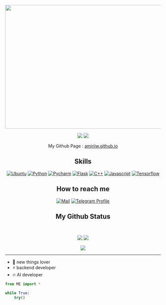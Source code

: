 <p align="center">
 <img src="https://github.com/amiriiw/amiriiw/blob/main/imgs/backend.png" width="900" height="400"/> 
</p align="center">

<p align="center">
 <img src="https://badges.pufler.dev/repos/amiriiw"/>
 <img src="https://badges.pufler.dev/commits/monthly/amiriiw" />
</p>

<p align="center">
My Github Page : <a href="https://amiriiw.github.io">amiriiw.github.io</a>
</p>

<h2 align="center">Skills</h2>
<p align="center">
 <a href="https://github.com/amiriiw"><img alt="Ubuntu" src="https://img.shields.io/badge/Ubuntu-E95420?style=for-the-badge&logo=ubuntu&logoColor=f5f5f5"></a>
 <a href="https://github.com/amiriiw"><img alt="Python" src="https://img.shields.io/badge/Python-3776AB?style=for-the-badge&logo=python&logoColor=f5f5f5"></a>
 <a href="https://github.com/amiriiw"><img alt="Pycharm" src="https://img.shields.io/badge/Pycharm-000000?style=for-the-badge&logo=pycharm&logoColor=f5f5f5"></a>
 <a href="https://github.com/amiriiw"><img alt="Flask" src="https://img.shields.io/badge/Flask-000000?style=for-the-badge&logo=flask&logoColor=f5f5f5"></a>
 <a href="https://github.com/amiriiw"><img alt="C++" src="https://img.shields.io/badge/C++-00599C?style=for-the-badge&logo=cplusplus&logoColor=f5f5f5"></a> 
 <a href="https://github.com/amiriiw"><img alt="Javascript" src="https://img.shields.io/badge/Javascript-F7DF1E?style=for-the-badge&logo=Javascript&logoColor=f5f5f5"></a> 
 <a href="https://github.com/amiriiw"><img alt="Tensorflow" src="https://img.shields.io/badge/Tensorflow-FF6F00?style=for-the-badge&logo=tensorflow&logoColor=f5f5f5"></a>
</p>

<h2 align="center">How to reach me</h2>
<p align="center">
 <a href="mailto:amirnesabi898@gmail.com"><img alt="Mail" src="https://img.shields.io/badge/Gmail-EA4335?style=for-the-badge&logo=gmail&logoColor=f5f5f5"></a>
 <a href="https://t.me/awmiriiw"><img alt="Telegram Profile" src="https://img.shields.io/badge/Telegram-26A5E4?style=for-the-badge&logo=telegram&logoColor=f5f5f5"></a>
</p>

<h2 align="center">My Github Status</h2>
<br>
<p align = "center">
  <img  src = "https://github-readme-stats.vercel.app/api?username=amiriiw&show_icons=true&theme=radical&line_height=27">
  <img src = "https://github-readme-stats.vercel.app/api/top-langs/?username=amiriiw&theme=radical">
</p>
<p align = "center">
 <img  src="https://github-readme-streak-stats.herokuapp.com/?user=amiriiw&show_icons=true&locale=en&layout=compact&theme=radical&line_height=0" />
</p> 
<hr>


- 👀 new things lover
- ⚡️ backend developer
- 🔥 AI developer

```python
from ME import *

while True:
    try()
```

<!---
amiriiw/amiriiw is a ✨ special ✨ repository because its `README.md` (this file) appears on your GitHub profile.
You can click the Preview link to take a look at your changes.
--->
